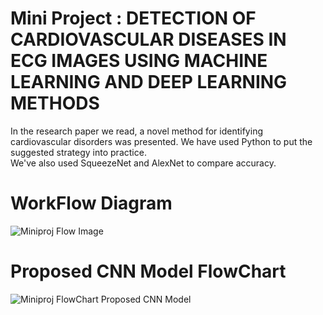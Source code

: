 Mini Project : DETECTION OF CARDIOVASCULAR DISEASES IN ECG IMAGES USING MACHINE LEARNING AND DEEP LEARNING METHODS
===================================================================================================================
In the research paper we read, a novel method for identifying cardiovascular disorders was presented.
We have used Python to put the suggested strategy into practice.  
We've also used SqueezeNet and AlexNet to compare accuracy.

WorkFlow Diagram
================
![Miniproj Flow Image](https://github.com/SivaHub125/MiniProject2024/assets/112805637/8f8f15bc-d972-4c7e-87c4-9431b056d094)

Proposed CNN Model FlowChart
============================
![Miniproj FlowChart Proposed CNN Model](https://github.com/SivaHub125/MiniProject2024/assets/112805637/2b728a1f-3f92-4e41-9cf3-01885cba75fd)
